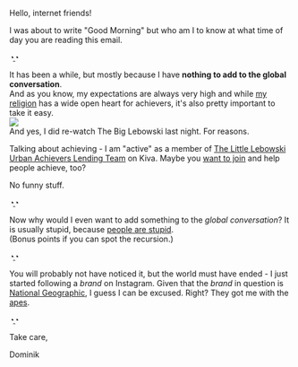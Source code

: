 Hello, internet friends!

I was about to write "Good Morning" but who am I to know at what time of day you are reading this email.

◔̯◔

It has been a while, but mostly because I have **nothing to add to the global conversation**.  
And as you know, my expectations are always very high and while [my religion](http://dudeism.com/) has a wide open heart for achievers, it's also pretty important to take it easy.  
![](http://irregularity.lolproject.de/wp-content/uploads/sites/2/2014/06/chinesepropaganda.jpg)  
And yes, I did re-watch The Big Lebowski last night. For reasons.

Talking about achieving - I am "active" as a member of [The Little Lebowski Urban Achievers Lending Team](http://www.kiva.org/team/dudeism)  on Kiva. Maybe you [want to join](http://www.kiva.org/invitedby/dominik) and help people achieve, too?

No funny stuff.

◔̯◔ 

Now why would I even want to add something to the *global conversation*? It is usually stupid, because [people are stupid](http://xkcd.com/1386/).  
(Bonus points if you can spot the recursion.)

◔̯◔

You will probably not have noticed it, but the world must have ended - I just started following a *brand* on Instagram. Given that the *brand* in question is [National Geographic](http://instagram.com/natgeo), I guess I can be excused. Right? They got me with the [apes](http://instagram.com/p/ppEWtpIVRs/).

◔̯◔

Take care,

Dominik